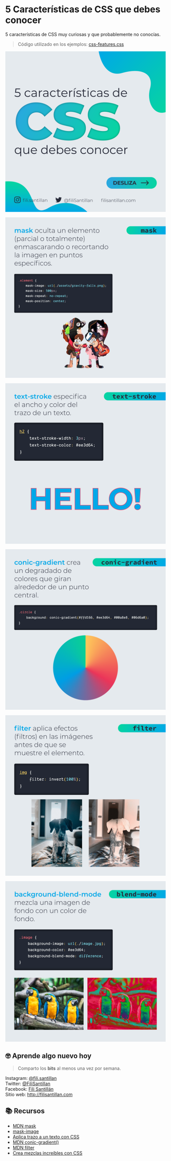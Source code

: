 # 5 Características de CSS que debes conocer

5 características de CSS muy curiosas y que probablemente no conocías.

> Código utilizado en los ejemplos: [css-features.css](/BitSnack/css-features/css-features.css)

![CSS Features](./css-features-01.png)

![CSS Mask](./css-features-02.png)

![CSS text-stroke](./css-features-03.png)

![CSS conic-gradient](./css-features-04.png)

![CSS filter](./css-features-05.png)

![CSS background-blend-mode](./css-features-06.png)

## 🤓 Aprende algo nuevo hoy

> Comparto los **bits** al menos una vez por semana.

Instagram: [@fili.santillan](https://www.instagram.com/fili.santillan/)  
Twitter: [@FiliSantillan](https://twitter.com/FiliSantillan)  
Facebook: [Fili Santillán](https://www.facebook.com/FiliSantillan96/)  
Sitio web: http://filisantillan.com

## 📚 Recursos

-   [MDN mask](https://developer.mozilla.org/en-US/docs/Web/CSS/mask)
-   [mask-image](https://css-tricks.com/almanac/properties/m/mask-image/)
-   [Aplica trazo a un texto con CSS](https://filisantillan.com/blog/text-stroke/)
-   [MDN conic-gradient()](https://developer.mozilla.org/en-US/docs/Web/CSS/conic-gradient)
-   [MDN filter](https://developer.mozilla.org/es/docs/Web/CSS/filter)
-   [Crea mezclas increíbles con CSS](https://filisantillan.com/blog/background-blend-mode/)
